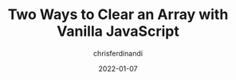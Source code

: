 ---
author: chrisferdinandi
date: 2022-01-07
permalink: false
tags:
  - javascript
target_url: https://gomakethings.com/two-ways-to-clear-an-array-with-vanilla-javascript/
title: Two Ways to Clear an Array with Vanilla JavaScript
---